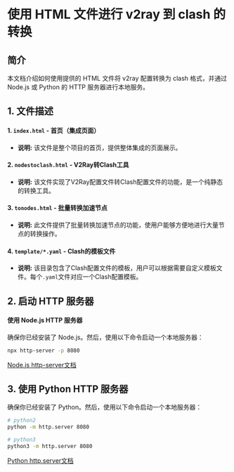 # 使用 HTML 文件进行 v2ray 到 clash 的转换

## 简介

本文档介绍如何使用提供的 HTML 文件将 v2ray 配置转换为 clash 格式，并通过 Node.js 或 Python 的 HTTP 服务器进行本地服务。

## 1. 文件描述

#### 1. `index.html` - 首页（集成页面）
- **说明:** 该文件是整个项目的首页，提供整体集成的页面展示。
  
#### 2. `nodestoclash.html` - V2Ray转Clash工具
- **说明:** 该文件实现了V2Ray配置文件转Clash配置文件的功能，是一个纯静态的转换工具。
  
#### 3. `tonodes.html` - 批量转换加速节点
- **说明:** 此文件提供了批量转换加速节点的功能，使用户能够方便地进行大量节点的转换操作。
  
#### 4. `template/*.yaml` - Clash的模板文件
- **说明:** 该目录包含了Clash配置文件的模板，用户可以根据需要自定义模板文件。每个`.yaml`文件对应一个Clash配置模板。



## 2. 启动 HTTP 服务器

#### 使用 Node.js HTTP 服务器

确保你已经安装了 Node.js。然后，使用以下命令启动一个本地服务器：

```bash
npx http-server -p 8080
```
[Node.js http-server文档](https://blog.waseem.cn/78.html)

## 3. 使用 Python HTTP 服务器

确保你已经安装了 Python。然后，使用以下命令启动一个本地服务器：

```bash
# python2
python -m http.server 8080

# python3
python3 -m http.server 8080
```
[Python http.server文档](https://blog.waseem.cn/81.html)

